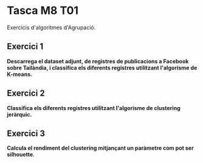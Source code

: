 # Tasca M8 T01
Exercicis d'algoritmes d'Agrupació.
## Exercici 1
**Descarrega el dataset adjunt, de registres de publicacions a Facebook sobre Tailàndia, i classifica els diferents registres utilitzant l'algorisme de K-means.**

## Exercici 2
**Classifica els diferents registres utilitzant l'algorisme de clustering jeràrquic.**

## Exercici 3
**Calcula el rendiment del clustering mitjançant un paràmetre com pot ser silhouette.**
